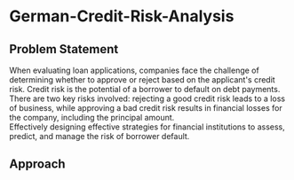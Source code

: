 # German-Credit-Risk-Analysis

## Problem Statement
When evaluating loan applications, companies face the challenge of determining whether to approve or reject based on the applicant's credit risk.
Credit risk is the potential of a borrower to default on debt payments. <br>
There are two key risks involved: rejecting a good credit risk leads to a loss of business, while approving a bad credit risk results in financial losses for the company, including the principal amount. <br>
Effectively designing effective strategies for financial institutions to assess, predict, and manage the risk of borrower default. <br>

## Approach

